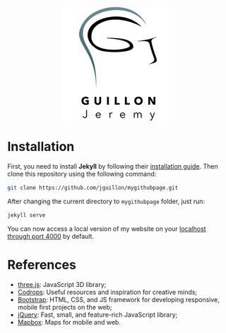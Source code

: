 <p align="center">
  <img src="https://github.com/jguillon/mygithubpage/blob/master/img/logo_256.png?raw=true" alt="GUILLON J e r e m y"/>
</p>

# Installation

First, you need to install **Jekyll** by following their [installation guide](https://jekyllrb.com/docs/installation/). Then clone this repository using the following command:

```bash
git clone https://github.com/jguillon/mygithubpage.git
```

After changing the current directory to `mygithubpage` folder, just run:

```bash
jekyll serve
```

You can now access a local version of my website on your [localhost through port 4000](http://127.0.0.1:4000) by default.

# References

- [three.js](http://threejs.org/): JavaScript 3D library;
- [Codrops](http://tympanus.net/codrops/): Useful resources and inspiration for creative minds;
- [Bootstrap](http://getbootstrap.com/): HTML, CSS, and JS framework for developing responsive, mobile first projects on the web;
- [jQuery](https://jquery.com/): Fast, small, and feature-rich JavaScript library;
- [Mapbox](https://www.mapbox.com/): Maps for mobile and web.
